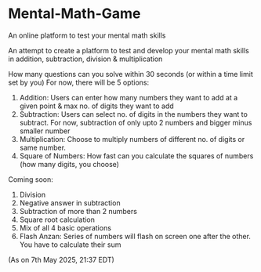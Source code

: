 # Mental-Math-Game
An online platform to test your mental math skills

An attempt to create a platform to test and develop your mental math skills in addition, subtraction, division & multiplication

How many questions can you solve within 30 seconds (or within a time limit set by you)
For now, there will be 5 options:
1. Addition: Users can enter how many numbers they want to add at a given point & max no. of digits they want to add
2. Subtraction: Users can select no. of digits in the numbers they want to subtract. For now, subtraction of only upto 2 numbers and bigger minus smaller number
3. Multiplication: Choose to multiply numbers of different no. of digits or same number.
4. Square of Numbers: How fast can you calculate the squares of numbers (how many digits, you choose)

Coming soon:
1. Division
2. Negative answer in subtraction
3. Subtraction of more than 2 numbers
4. Square root calculation
5. Mix of all 4 basic operations
6. Flash Anzan: Series of numbers will flash on screen one after the other. You have to calculate their sum

(As on 7th May 2025, 21:37 EDT)
